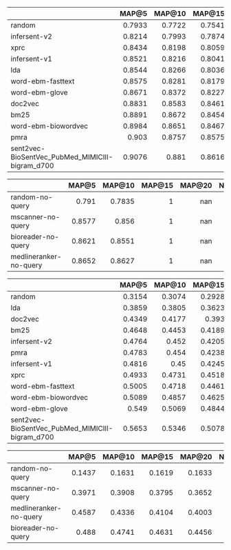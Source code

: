 |                                                 |   MAP@5 |   MAP@10 |   MAP@15 |   MAP@20 |   NDCG@5 |   NDCG@10 |   NDCG@15 |   NDCG@20 |
|:------------------------------------------------|--------:|---------:|---------:|---------:|---------:|----------:|----------:|----------:|
| random                                          |  0.7933 |   0.7722 |   0.7541 |   0.7428 |   0.807  |    0.7767 |    0.764  |    0.7607 |
| infersent-v2                                    |  0.8214 |   0.7993 |   0.7874 |   0.7788 |   0.8397 |    0.8145 |    0.8076 |    0.8058 |
| xprc                                            |  0.8434 |   0.8198 |   0.8059 |   0.7928 |   0.8532 |    0.8243 |    0.8178 |    0.8139 |
| infersent-v1                                    |  0.8521 |   0.8216 |   0.8041 |   0.7932 |   0.8656 |    0.8331 |    0.8235 |    0.8184 |
| lda                                             |  0.8544 |   0.8266 |   0.8036 |   0.791  |   0.8651 |    0.8291 |    0.8131 |    0.809  |
| word-ebm-fasttext                               |  0.8575 |   0.8281 |   0.8179 |   0.8023 |   0.8679 |    0.8379 |    0.8312 |    0.8249 |
| word-ebm-glove                                  |  0.8671 |   0.8372 |   0.8227 |   0.8096 |   0.875  |    0.8424 |    0.8383 |    0.8327 |
| doc2vec                                         |  0.8831 |   0.8583 |   0.8461 |   0.8323 |   0.8902 |    0.8623 |    0.8557 |    0.8502 |
| bm25                                            |  0.8891 |   0.8672 |   0.8454 |   0.8325 |   0.8948 |    0.8739 |    0.8621 |    0.8588 |
| word-ebm-biowordvec                             |  0.8984 |   0.8651 |   0.8467 |   0.8321 |   0.899  |    0.8667 |    0.8553 |    0.8489 |
| pmra                                            |  0.903  |   0.8757 |   0.8575 |   0.845  |   0.9095 |    0.884  |    0.8745 |    0.8719 |
| sent2vec-BioSentVec_PubMed_MIMICIII-bigram_d700 |  0.9076 |   0.881  |   0.8616 |   0.8485 |   0.9005 |    0.8776 |    0.8689 |    0.8638 |

|                        |   MAP@5 |   MAP@10 |   MAP@15 |   MAP@20 |   NDCG@5 |   NDCG@10 |   NDCG@15 |   NDCG@20 |
|:-----------------------|--------:|---------:|---------:|---------:|---------:|----------:|----------:|----------:|
| random-no-query        |  0.791  |   0.7835 |        1 |      nan |   0.8158 |    0.7917 |    0.9691 |       nan |
| mscanner-no-query      |  0.8577 |   0.856  |        1 |      nan |   0.8636 |    0.8552 |    0.9314 |       nan |
| bioreader-no-query     |  0.8621 |   0.8551 |        1 |      nan |   0.8642 |    0.8482 |    0.9702 |       nan |
| medlineranker-no-query |  0.8652 |   0.8627 |        1 |      nan |   0.8717 |    0.8718 |    0.9915 |       nan |

|                                                 |   MAP@5 |   MAP@10 |   MAP@15 |   MAP@20 |   NDCG@5 |   NDCG@10 |   NDCG@15 |   NDCG@20 |
|:------------------------------------------------|--------:|---------:|---------:|---------:|---------:|----------:|----------:|----------:|
| random                                          |  0.3154 |   0.3074 |   0.2928 |   0.2777 |   0.4343 |    0.4466 |    0.4386 |    0.435  |
| lda                                             |  0.3859 |   0.3805 |   0.3623 |   0.3483 |   0.5146 |    0.5111 |    0.5019 |    0.4967 |
| doc2vec                                         |  0.4349 |   0.4177 |   0.393  |   0.3731 |   0.5467 |    0.531  |    0.5173 |    0.5169 |
| bm25                                            |  0.4648 |   0.4453 |   0.4189 |   0.4002 |   0.5818 |    0.5668 |    0.5525 |    0.5457 |
| infersent-v2                                    |  0.4764 |   0.452  |   0.4205 |   0.4042 |   0.5745 |    0.5664 |    0.5496 |    0.548  |
| pmra                                            |  0.4783 |   0.454  |   0.4238 |   0.4039 |   0.595  |    0.5764 |    0.5585 |    0.5512 |
| infersent-v1                                    |  0.4816 |   0.45   |   0.4245 |   0.4033 |   0.5846 |    0.5632 |    0.5515 |    0.5478 |
| xprc                                            |  0.4933 |   0.4731 |   0.4518 |   0.4349 |   0.5921 |    0.5846 |    0.5806 |    0.5811 |
| word-ebm-fasttext                               |  0.5005 |   0.4718 |   0.4461 |   0.4292 |   0.6081 |    0.5796 |    0.5647 |    0.5621 |
| word-ebm-biowordvec                             |  0.5089 |   0.4857 |   0.4625 |   0.447  |   0.6128 |    0.5964 |    0.5877 |    0.5868 |
| word-ebm-glove                                  |  0.549  |   0.5069 |   0.4844 |   0.4628 |   0.6477 |    0.6087 |    0.6003 |    0.5954 |
| sent2vec-BioSentVec_PubMed_MIMICIII-bigram_d700 |  0.5653 |   0.5346 |   0.5078 |   0.4933 |   0.6574 |    0.6331 |    0.6228 |    0.6223 |

|                        |   MAP@5 |   MAP@10 |   MAP@15 |   MAP@20 |   NDCG@5 |   NDCG@10 |   NDCG@15 |   NDCG@20 |
|:-----------------------|--------:|---------:|---------:|---------:|---------:|----------:|----------:|----------:|
| random-no-query        |  0.1437 |   0.1631 |   0.1619 |   0.1633 |   0.2273 |    0.2572 |    0.2578 |    0.2718 |
| mscanner-no-query      |  0.3971 |   0.3908 |   0.3795 |   0.3652 |   0.4753 |    0.48   |    0.481  |    0.4887 |
| medlineranker-no-query |  0.4587 |   0.4336 |   0.4104 |   0.4003 |   0.509  |    0.4949 |    0.4878 |    0.4922 |
| bioreader-no-query     |  0.488  |   0.4741 |   0.4631 |   0.4456 |   0.5756 |    0.5592 |    0.5737 |    0.5598 |

